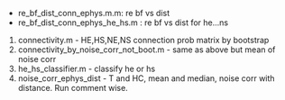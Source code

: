 - re_bf_dist_conn_ephys.m.m: re bf vs dist
- re_bf_dist_conn_ephys_he_hs.m : re bf vs dist for he...ns
1. connectivity.m - HE,HS,NE,NS connection prob matrix by bootstrap
2. connectivity_by_noise_corr_not_boot.m - same as above but mean of noise corr
3. he_hs_classifier.m - classify he or hs 
4. noise_corr_ephys_dist - T and HC, mean and median, noise corr with distance. Run comment wise.

















